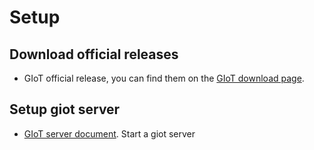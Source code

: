 # Setup
## Download official releases
- GIoT official release, you can find them on the [GIoT download page](http://doc.giot.org/downloads/).

## Setup giot server

- [GIoT server document](server/server-setup.md). Start a giot server

